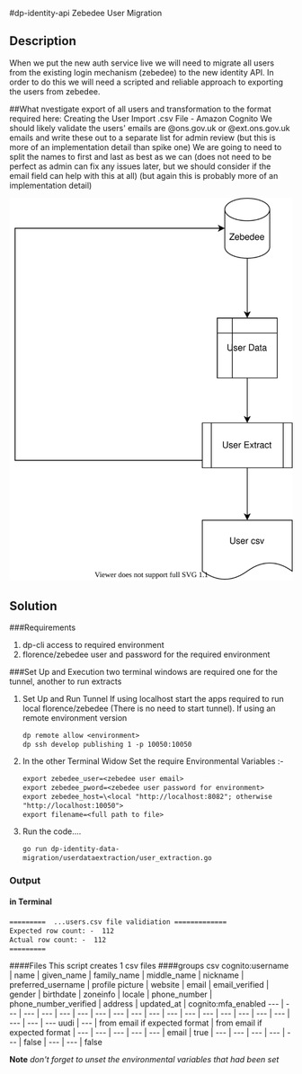 #dp-identity-api Zebedee User Migration
## Description

When we put the new auth service live we will need to migrate all users from the existing login mechanism (zebedee) to the new identity API. In order to do this we will need a scripted and reliable approach to exporting the users from zebedee.

##What
nvestigate export of all users and transformation to the format required here: Creating the User Import .csv File - Amazon Cognito
We should likely validate the users' emails are @ons.gov.uk or @ext.ons.gov.uk emails and write these out to a separate list for admin review (but this is more of an implementation detail than spike one)
We are going to need to split the names to first and last as best as we can (does not need to be perfect as admin can fix any issues later, but we should consider if the email field can help with this at all) (but again this is probably more of an implementation detail)

![dataflow](dataflow.drawio.svg)

## Solution 
###Requirements 
1.  dp-cli access to required environment
2.  florence/zebedee user and password for the required environment

###Set Up and Execution
two terminal windows are required  one for the tunnel, another to run extracts 
1. Set Up and Run Tunnel
    If using localhost start the apps required to run local florence/zebedee (There is no need to start tunnel).
    If using an remote environment version
    ```shell
    dp remote allow <environment>
    dp ssh develop publishing 1 -p 10050:10050
    ```
3. In the other Terminal Widow 
    Set the require  Environmental Variables :-
    ``` shell 
    export zebedee_user=<zebedee user email>
    export zebedee_pword=<zebedee user password for environment>
    export zebedee_host=\<local "http://localhost:8082"; otherwise "http://localhost:10050">
    export filename=<full path to file>

4. Run the code....
   ``` shell
   go run dp-identity-data-migration/userdataextraction/user_extraction.go
   ```

### Output
#### in Terminal 
```
=========  ...users.csv file validiation =============
Expected row count: -  112
Actual row count: -  112
=========
```

####Files
This script creates 1 csv files 
####groups csv 
cognito:username | name | given_name | family_name | middle_name | nickname | preferred_username | profile	picture | website | email | email_verified | gender | birthdate | zoneinfo | locale | phone_number | phone_number_verified | address | updated_at | cognito:mfa_enabled
--- | --- | --- | --- | --- | --- | --- | --- | --- | --- | --- | --- | --- | --- | --- | --- | --- | --- | --- | ---
uudi | --- | from email if expected format | from email if expected format | --- | --- | --- | --- | --- | email | true | --- | --- | --- | --- | --- | false | --- | --- | false 


**Note** *don't forget to unset the environmental variables that had been set*